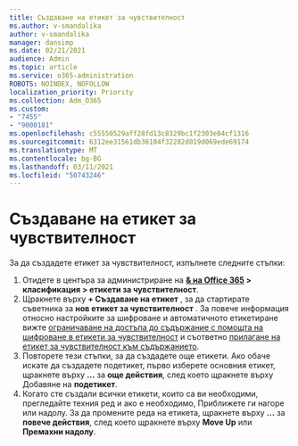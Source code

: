 ```yaml
---
title: Създаване на етикет за чувствителност
ms.author: v-smandalika
author: v-smandalika
manager: dansimp
ms.date: 02/21/2021
audience: Admin
ms.topic: article
ms.service: o365-administration
ROBOTS: NOINDEX, NOFOLLOW
localization_priority: Priority
ms.collection: Adm_O365
ms.custom:
- "7455"
- "9000181"
ms.openlocfilehash: c55550529aff28fd13c8329bc1f2303e04cf1316
ms.sourcegitcommit: 6312ee31561db36104f32282d019d069ede69174
ms.translationtype: MT
ms.contentlocale: bg-BG
ms.lasthandoff: 03/11/2021
ms.locfileid: "50743246"
---
```

# <a name="create-a-sensitivity-label"></a>Създаване на етикет за чувствителност

За да създадете етикет за чувствителност, изпълнете следните стъпки:

1. Отидете в центъра за администриране на **[& на Office 365](https://sip.protection.office.com/) > класификация > етикети за чувствителност**.
2. Щракнете върху **+ Създаване на етикет** , за да стартирате съветника за **нов етикет за чувствителност** . За повече информация относно настройките за шифроване и автоматичното етикетиране вижте [ограничаване на достъпа до съдържание с помощта на шифроване в етикети за чувствителност](https://docs.microsoft.com/microsoft-365/compliance/encryption-sensitivity-labels) и съответно [прилагане на етикет за чувствителност към съдържанието](https://docs.microsoft.com/microsoft-365/compliance/apply-sensitivity-label-automatically).
3. Повторете тези стъпки, за да създадете още етикети. Ако обаче искате да създадете подетикет, първо изберете основния етикет, щракнете върху **...** за **още действия**, след което щракнете върху Добавяне на **подетикет**.
4. Когато сте създали всички етикети, които са ви необходими, прегледайте техния ред и ако е необходимо, Приближете ги нагоре или надолу. За да промените реда на етикета, щракнете върху **...** за **повече действия**, след което щракнете върху **Move Up** или **Премахни надолу**. 
